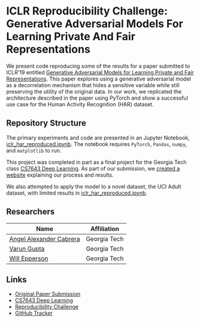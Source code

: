 # ICLR Reproducibility Challenge: Generative Adversarial Models For Learning Private And Fair Representations

We present code reproducing some of the results for a paper submitted to ICLR'19 entitled [Generative Adversarial Models for Learning Private and Fair Representations](https://openreview.net/forum?id=H1xAH2RqK7&fbclid=IwAR14io5Srnvw7SyErKCL52Bi7ONr6FtOqVSuJqTIQxZ2rb36nE7Ki8tjzBI). This paper explores using a generative adversarial model as a decorrelation mechanism that hides a sensitive variable while still preserving the utility of the original data. In our work, we replicated the architecture described in the paper using PyTorch and show a successful use case for the Human Activity Recognition (HAR) dataset.

## Repository Structure

The primary experiments and code are presented in an Jupyter Notebook, [iclr_har_reproduced.ipynb](iclr_har_reproduced.ipynb). The notebook requires `PyTorch`, `Pandas`, `numpy`, and `matplotlib` to run.

This project was completed in part as a final project for the Georgia Tech class [CS7643 Deep Learning](https://www.cc.gatech.edu/classes/AY2019/cs7643_fall/). As part of our submission, we [created a website](project_webpage/index.html) explaining our process and results.

We also attempted to apply the model to a novel dataset, the UCI Adult dataset, with limited results in [iclr_har_reproduced.ipynb](iclr_har_reproduced.ipynb).

## Researchers

|  Name                 | Affiliation                     |
|-----------------------|---------------------------------|
| [Angel Alexander Cabrera](http://cabreraalex.com)           | Georgia Tech |
| [Varun Gupta](https://www.linkedin.com/in/varun-gupta-80a18b106/)   | Georgia Tech |
| [Will Epperson](http://willepperson.com)        | Georgia Tech |

## Links

* [Original Paper Submission](https://openreview.net/forum?id=H1xAH2RqK7&fbclid=IwAR14io5Srnvw7SyErKCL52Bi7ONr6FtOqVSuJqTIQxZ2rb36nE7Ki8tjzBI)
* [CS7643 Deep Learning](https://www.cc.gatech.edu/classes/AY2019/cs7643_fall/)
* [Reproducibility Challenge](https://reproducibility-challenge.github.io/iclr_2019/)
* [GitHub Tracker](https://github.com/reproducibility-challenge/iclr_2019/issues/72)
